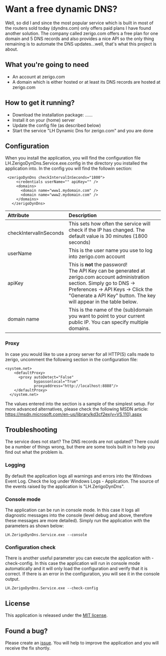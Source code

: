 # Want a free dynamic DNS?
Well, so did I and since the most popular service which is built in most of the routers sold today (dyndns.com) only offers paid plans I have found another solution. The company called zerigo.com offers a free plan for one domain and 5 DNS records and also provides a nice API so the only thing remaining is to automate the DNS updates...well, that's what this project is about.

## What you're going to need
- An account at zerigo.com
- A domain which is either hosted or at least its DNS records are hosted at zerigo.com

## How to get it running?
- Download the installation package: ......
- Install it on your (home) server
- Update the config file (as described below)
- Start the service "LH Dynamic Dns for zerigo.com" and you are done

## Configuration
When you install the application, you will find the configuration file LH.ZerigoDynDns.Service.exe.config in the directory you installed the application into. In the config you will find the followin section:


     <zerigoDynDns checkIntervalInSeconds="1800">
         <credentials userName="" apiKey="" />
         <domains>
           <domain name="www1.mydomain.com" />
           <domain name="www2.mydomain.com" />
         </domains>
       </zerigoDynDns>

| Attribute | Description |
|:-------- |:----------- |
| checkIntervalInSeconds | This sets how often the service will check if the IP has changed. The default value is 30 minutes (1800 seconds) |
| userName | This is the user name you use to log into zerigo.com account |
| apiKey | This is **not** the password! <br />The API Key can be generated at zerigo.com account administration section. Simply go to DNS -> Preferences -> API Keys -> Click the "Generate a API Key" button. The key will appear in the table below. |
| domain name | This is the name of the (sub)domain you want to point to your current public IP. You can specify multiple domains. |

### Proxy
In case you would like to use a proxy server for all HTTP(S) calls made to zerigo, uncomment the following section in the configuration file:

    <system.net>
        <defaultProxy>
          <proxy autoDetect="False" 
                 bypassonlocal="True"
                 proxyaddress="http://localhost:8888"/>
        </defaultProxy>
      </system.net>
      
The values entered into the section is a sample of the simplest setup. For more advanced alternatives, please check the following MSDN article: https://msdn.microsoft.com/en-us/library/kd3cf2ex(v=VS.110).aspx

## Troubleshooting
The service does not start? The DNS records are not updated? There could be a number of things wrong, but there are some tools built in to help you find out what the problem is.

### Logging
By default the application logs all warnings and errors into the Windows Event Log. Check the log under Windows Logs - Application. The source of the events raised by the application is "LH.ZerigoDynDns".

### Console mode
The application can be run in console mode. In this case it logs all diagnostic messages into the console (level debug and above, therefore these messages are more detailed). Simply run the application with the parameters as shown below:

    LH.ZerigoDynDns.Service.exe --console
    
### Configuration check
There is another useful parameter you can execute the application with - check-config. In this case the application will run in console mode automatically and it will only load the configuration and verify that it is correct. If there is an error in the configuration, you will see it in the console output.

    LH.ZerigoDynDns.Service.exe --check-config
    
## License
This application is released under the [MIT license](https://github.com/lholota/LH.ZerigoDynDns/blob/master/LICENSE).
    
## Found a bug?
Please create an [issue](https://github.com/lholota/LH.ZerigoDynDns/issues/new). You will help to improve the application and you will receive the fix shortly.
